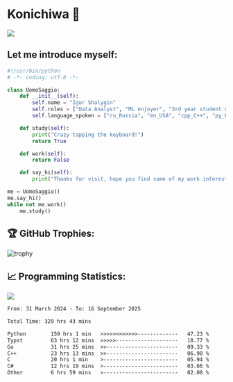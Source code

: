 # Konichiwa 👋
![](https://komarev.com/ghpvc/?username=IgorFandre&color=brightgreen)

## Let me introduce myself:
```py
#!/usr/bin/python
# -*- coding: utf-8 -*-

class UomoSaggio:
    def __init__(self):
        self.name = "Igor Shalygin"
        self.roles = ["Data Analyst", "ML enjoyer", "3rd year student of MIPT"]
        self.language_spoken = ["ru_Russia", "en_USA", "cpp_C++", "py_Python", "go_Golang"]

    def study(self):
        print("Crazy tapping the keyboard!")
        return True

    def work(self):
        return False

    def say_hi(self):
        print("Thanks for visit, hope you find some of my work interesting.")

me = UomoSaggio()
me.say_hi()
while not me.work()
    me.study()
```

## 🏆 GitHub Trophies:
![trophy](https://github-profile-trophy.vercel.app/?username=IgorFandre&title=MultiLanguage,Repositories,Commits,Experience,PullRequest,Reviews)

## 📈 Programming Statistics:

![](https://github-profile-summary-cards.vercel.app/api/cards/profile-details?username=IgorFandre&theme=solarized_dark)

<!--START_SECTION:waka-->

```txt
From: 31 March 2024 - To: 16 September 2025

Total Time: 329 hrs 43 mins

Python        159 hrs 1 min   >>>>>>>>>>>>-------------   47.23 %
Typst         63 hrs 12 mins  >>>>>--------------------   18.77 %
Go            31 hrs 25 mins  >>-----------------------   09.33 %
C++           23 hrs 13 mins  >>-----------------------   06.90 %
C             20 hrs 1 min    >------------------------   05.94 %
C#            12 hrs 19 mins  >------------------------   03.66 %
Other         6 hrs 59 mins   >------------------------   02.08 %
```

<!--END_SECTION:waka-->
